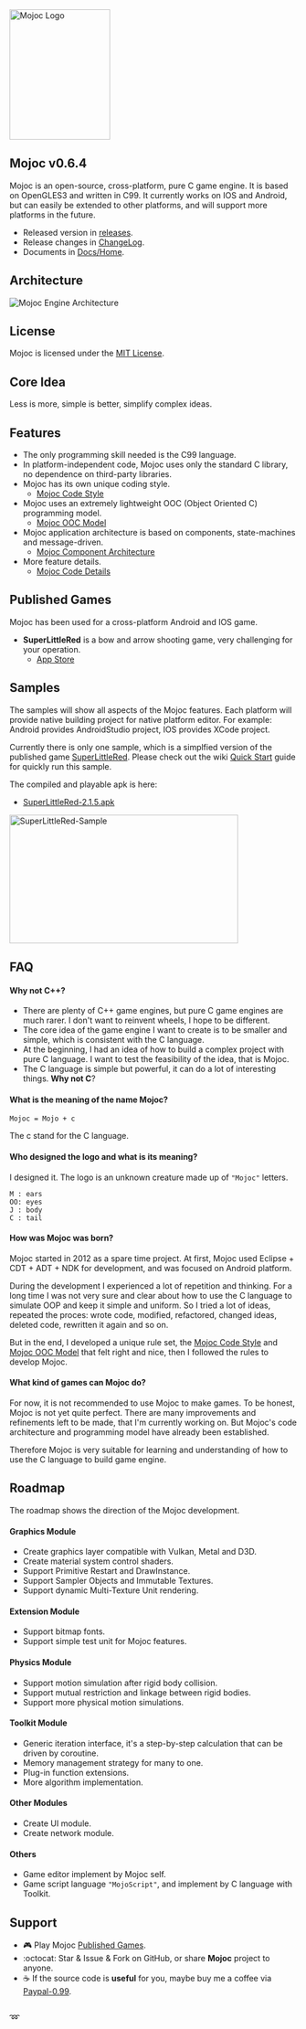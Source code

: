 <img src="./Docs/Pic/Logo.png" width="176" height="228" alt="Mojoc Logo" title="Mojoc Logo" />


## Mojoc v0.6.4

Mojoc is an open-source, cross-platform, pure C game engine. It is based on OpenGLES3 and written in C99. It currently works on IOS and Android, but can easily be extended to other platforms, and will support more platforms in the future.

* Released version in [releases](https://github.com/scottcgi/Mojoc/releases).
* Release changes in [ChangeLog](./ChangeLog.md).
* Documents in [Docs/Home](./Docs/Home.md).


## Architecture
![Mojoc Engine Architecture](./Docs/Pic/Architecture.png "Mojoc Engine Architecture")


## License
Mojoc is licensed under the [MIT License](./LICENSE "Mojoc Under MIT License").


## Core Idea
Less is more, simple is better, simplify complex ideas.


## Features

* The only programming skill needed is the C99 language.
* In platform-independent code, Mojoc uses only the standard C library, no dependence on third-party libraries.
* Mojoc has its own unique coding style.
  * [Mojoc Code Style](./Docs/CodeStyle.md)
* Mojoc uses an extremely lightweight OOC (Object Oriented C) programming model. 
  * [Mojoc OOC Model](./Docs/OOC.md)
* Mojoc application architecture is based on components, state-machines and message-driven. 
  * [Mojoc Component Architecture](./Docs/ComponentArchitecture.md)
* More feature details. 
  * [Mojoc Code Details](./Docs/CodeDetails.md)
  
    
## Published Games
Mojoc has been used for a cross-platform Android and IOS game. 

* **SuperLittleRed** is a bow and arrow shooting game, very challenging for your operation.
  * [App Store](https://itunes.apple.com/cn/app/id1242353775)
  
## Samples
The samples will show all aspects of the Mojoc features. Each platform will provide native building project for native platform editor. For example: Android provides AndroidStudio project, IOS provides XCode project.

Currently there is only one sample, which is a simplfied version of the published game [SuperLittleRed](./Samples/SuperLittleRed). Please check out the wiki [Quick Start](./Docs/QuickStart.md) guide for quickly run this sample.

The compiled and playable apk is here:

* [SuperLittleRed-2.1.5.apk](./Samples/Apk/SuperLittleRed-2.1.5.apk?raw=true)

<img src="./Docs/Pic/SuperLittleRed-Sample.gif" width="400" height="225" alt="SuperLittleRed-Sample" title="SuperLittleRed-Sample" />



## FAQ

#### Why not C++?
  * There are plenty of C++ game engines, but pure C game engines are much rarer. I don't want to reinvent wheels, I hope to be different.
  * The core idea of the game engine I want to create is to be smaller and simple, which is consistent with the C language.
  * At the beginning, I had an idea of how to build a complex project with pure C language. I want to test the feasibility of the idea, that is Mojoc.
  * The C language is simple but powerful, it can do a lot of interesting things. **Why not C**?
    
#### What is the meaning of the name Mojoc? 
  ```
  Mojoc = Mojo + c
  ```
  The c stand for the C language.
    
#### Who designed the logo and what is its meaning?
  I designed it. The logo is an unknown creature made up of `"Mojoc"` letters.
  ```
  M : ears  
  OO: eyes  
  J : body  
  C : tail
  ```
  
#### How was Mojoc was born?

  Mojoc started in 2012 as a spare time project. At first, Mojoc used Eclipse + CDT + ADT + NDK for development, and was focused on Android platform. 
    
  During the development I experienced a lot of repetition and thinking. For a long time I was not very sure and clear about how to use the C language to simulate OOP and keep it simple and uniform. So I tried a lot of ideas, repeated the proces: wrote code, modified, refactored, changed ideas, deleted code, rewritten it again and so on.
  
  But in the end, I developed a unique rule set, the [Mojoc Code Style](./Docs/CodeStyle.md) and [Mojoc OOC Model](./Docs/OOC.md) that felt right and nice, then I followed the rules to develop Mojoc.


#### What kind of games can Mojoc do?

  For now, it is not recommended to use Mojoc to make games. To be honest, Mojoc is not yet quite perfect. There are many improvements and refinements left to be made, that I'm currently working on. But Mojoc's code architecture and programming model have already been established. 
  
  Therefore Mojoc is very suitable for learning and understanding of how to use the C language to build game engine.
  
  
## Roadmap
The roadmap shows the direction of the Mojoc development.

#### Graphics Module
  * Create graphics layer compatible with Vulkan, Metal and D3D.
  * Create material system control shaders.
  * Support Primitive Restart and DrawInstance.
  * Support Sampler Objects and Immutable Textures.
  * Support dynamic Multi-Texture Unit rendering.
  
#### Extension Module
  * Support bitmap fonts.
  * Support simple test unit for Mojoc features.
  
#### Physics Module
  * Support motion simulation after rigid body collision.
  * Support mutual restriction and linkage between rigid bodies.
  * Support more physical motion simulations.  
  
#### Toolkit Module  
  * Generic iteration interface, it's a step-by-step calculation that can be driven by coroutine.
  * Memory management strategy for many to one.
  * Plug-in function extensions.
  * More algorithm implementation.  
  
#### Other Modules  
  * Create UI module.
  * Create network module.
  
#### Others
  * Game editor implement by Mojoc self.
  * Game script language `"MojoScript"`, and implement by C language with Toolkit.  

## Support
  * :video_game: Play Mojoc [Published Games](#published-games).
  * :octocat: Star & Issue & Fork on GitHub, or share **Mojoc** project to anyone.
  * :coffee: If the source code is **useful** for you, maybe buy me a coffee via [Paypal-0.99](https://www.paypal.me/PayScottcgi/0.99).
  
##  
:loop:
